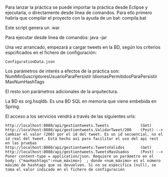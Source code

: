 Para lanzar la práctica se puede importar la práctica desde Eclipse y ejecutarla, o directamente desde línea de comandos.
Para ello primero habría que compilar el proyecto con la ayuda de un bat:
	compila.bat
	
Este script genera un .war

Para ejecutar desde línea de comandos:
	java -jar <nombre del war>
	
Una vez arrancado, empezará a cargar tweets en la BD, según los criterios espcificados en el fichero de configuración:

	ConfigurationData.json
	
Los parámetros de interés a efectos de la práctica son:
	NumMinSuscriptoresUsuarioParaPersistir
	IdiomasPermitidosParaPersistir
	MaxNumHashTags
	
El resto son parámetros adicionales de la arquitectura.

La BD es org.hsqldb. Es una BD SQL en memoria que viene embebida en Spring.

El acceso a los servicios vendrá a través de las siguientes urls:

	http://localhost:8080/api/gestiontweets.Tweets              (Get)
	http://localhost:8080/api/gestiontweets.ValidarTweet/200    (Post) --> Cambiar el valor (200) por el id del tweet. Es un id secuencial, no el id real del tweet. Está hecho así para facilitar el uso del api rest en las pruebas
	http://localhost:8080/api/gestiontweets.TweetsValidos       (Get)
	http://localhost:8080/api/gestiontweets.TweetsMasUsados     (Post) --> Poner content-type = application/json. Requiere un parámetro en el body: {"maxHashtags":<num_máximo>}  ; donde <num_máximo> es el número máximo de hashtags que se devuelven. Si no se especifica (null), se toma el valor indicado en el fichero de configuración